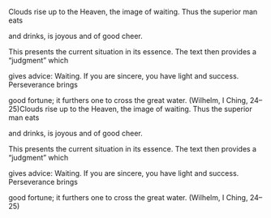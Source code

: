 Clouds rise up to the Heaven, the image of waiting. Thus the superior man eats

and drinks, is joyous and of good cheer.

This presents the current situation in its essence. The text then provides a “judgment” which

gives advice: Waiting. If you are sincere, you have light and success. Perseverance brings

good fortune; it furthers one to cross the great water. (Wilhelm, I Ching, 24–25)Clouds rise up to the Heaven, the image of waiting. Thus the superior man eats

and drinks, is joyous and of good cheer.

This presents the current situation in its essence. The text then provides a “judgment” which

gives advice: Waiting. If you are sincere, you have light and success. Perseverance brings

good fortune; it furthers one to cross the great water. (Wilhelm, I Ching, 24–25)